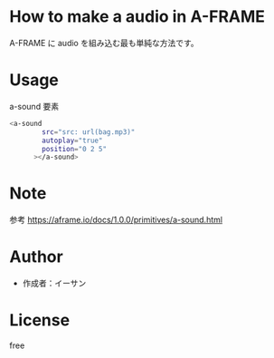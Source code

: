 # How to make a audio in A-FRAME

A-FRAME に audio を組み込む最も単純な方法です。

# Usage

a-sound 要素

```bash
<a-sound
        src="src: url(bag.mp3)"
        autoplay="true"
        position="0 2 5"
      ></a-sound>
```

# Note

参考
https://aframe.io/docs/1.0.0/primitives/a-sound.html

# Author

- 作成者：イーサン

# License

free
